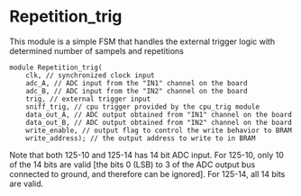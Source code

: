 # Repetition_trig

This module is a simple FSM that handles the external trigger logic with determined number of sampels and repetitions
```
module Repetition_trig(
    clk, // synchronized clock input
    adc_A, // ADC input from the "IN1" channel on the board
    adc_B, // ADC input from the "IN2" channel on the board
    trig, // external trigger input
    sniff_trig, // cpu trigger provided by the cpu_trig module
    data_out_A, // ADC output obtained from "IN1" channel on the board
    data_out_B, // ADC output obtained from "IN2" channel on the board
    write_enable, // output flag to control the write behavior to BRAM
    write_address); // the output address to write to in BRAM
```
Note that both 125-10 and 125-14 has 14 bit ADC input. For 125-10, only 10 of the 14 bits are valid [the bits 0 (LSB) to 3 of the ADC output bus connected to ground, and therefore can be ignored]. For 125-14, all 14 bits are valid.